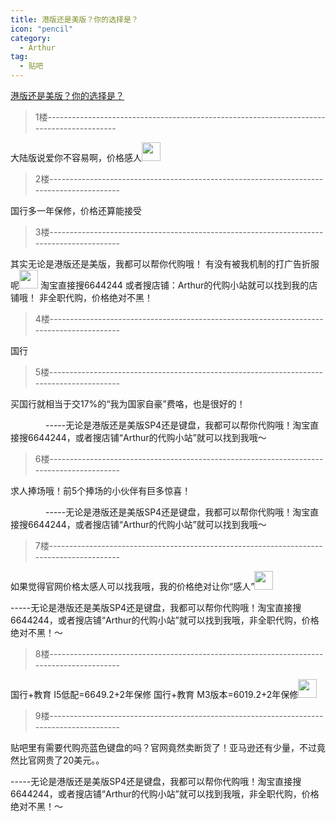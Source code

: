 ```yaml
---
title: 港版还是美版？你的选择是？
icon: "pencil"
category:
  - Arthur
tag:
  - 贴吧
---
```


[港版还是美版？你的选择是？](https://tieba.baidu.com/p/4151866858?pid=78830198680&cid=0#78830198680)


>1楼-----------------------------------------------------------------------------------------

大陆版说爱你不容易啊，价格感人<img class="BDE_Smiley" pic_type="1" width="30" height="30" src="https://tb2.bdstatic.com/tb/editor/images/face/i_f04.png?t=20140803" >

>2楼-----------------------------------------------------------------------------------------

国行多一年保修，价格还算能接受

>3楼-----------------------------------------------------------------------------------------

其实无论是港版还是美版，我都可以帮你代购哦！
有没有被我机制的打广告折服呢<img class="BDE_Smiley" pic_type="1" width="30" height="30" src="https://tb2.bdstatic.com/tb/editor/images/face/i_f02.png?t=20140803" >
淘宝直接搜6644244 或者搜店铺：Arthur的代购小站就可以找到我的店铺哦！
非全职代购，价格绝对不黑！

>4楼-----------------------------------------------------------------------------------------

国行

>5楼-----------------------------------------------------------------------------------------

买国行就相当于交17%的“我为国家自豪”费咯，也是很好的！


<span class="edit_font_normal">　　　　-----无论是港版还是美版SP4还是键盘，我都可以帮你代购哦！淘宝直接搜6644244，或者搜店铺“Arthur的代购小站”就可以找到我哦～</span>

>6楼-----------------------------------------------------------------------------------------

求人捧场哦！前5个捧场的小伙伴有巨多惊喜！


<span class="edit_font_normal">　　　　-----无论是港版还是美版SP4还是键盘，我都可以帮你代购哦！淘宝直接搜6644244，或者搜店铺“Arthur的代购小站”就可以找到我哦～</span>

>7楼-----------------------------------------------------------------------------------------

如果觉得官网价格太感人可以找我哦，我的价格绝对让你“感人”<img class="BDE_Smiley" pic_type="1" width="30" height="30" src="https://tb2.bdstatic.com/tb/editor/images/face/i_f01.png?t=20140803" >
　



-----无论是港版还是美版SP4还是键盘，我都可以帮你代购哦！淘宝直接搜6644244，或者搜店铺“Arthur的代购小站”就可以找到我哦，非全职代购，价格绝对不黑！～

>8楼-----------------------------------------------------------------------------------------

国行+教育 I5低配=6649.2+2年保修
国行+教育 M3版本=6019.2+2年保修<img class="BDE_Smiley" pic_type="1" width="30" height="30" src="https://tb2.bdstatic.com/tb/editor/images/face/i_f02.png?t=20140803" >

>9楼-----------------------------------------------------------------------------------------

贴吧里有需要代购亮蓝色键盘的吗？官网竟然卖断货了！亚马逊还有少量，不过竟然比官网贵了20美元。。
　



-----无论是港版还是美版SP4还是键盘，我都可以帮你代购哦！淘宝直接搜6644244，或者搜店铺“Arthur的代购小站”就可以找到我哦，非全职代购，价格绝对不黑！～
